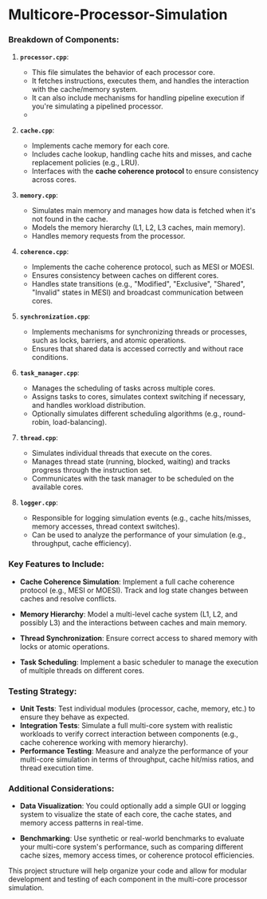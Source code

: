 # Multicore-Processor-Simulation

### Breakdown of Components:

1. **`processor.cpp`**:
   - This file simulates the behavior of each processor core.
   - It fetches instructions, executes them, and handles the interaction with the cache/memory system.
   - It can also include mechanisms for handling pipeline execution if you're simulating a pipelined processor.
   - 


2. **`cache.cpp`**:
   - Implements cache memory for each core.
   - Includes cache lookup, handling cache hits and misses, and cache replacement policies (e.g., LRU).
   - Interfaces with the **cache coherence protocol** to ensure consistency across cores.

3. **`memory.cpp`**:
   - Simulates main memory and manages how data is fetched when it's not found in the cache.
   - Models the memory hierarchy (L1, L2, L3 caches, main memory).
   - Handles memory requests from the processor.

4. **`coherence.cpp`**:
   - Implements the cache coherence protocol, such as MESI or MOESI.
   - Ensures consistency between caches on different cores.
   - Handles state transitions (e.g., "Modified", "Exclusive", "Shared", "Invalid" states in MESI) and broadcast communication between cores.

5. **`synchronization.cpp`**:
   - Implements mechanisms for synchronizing threads or processes, such as locks, barriers, and atomic operations.
   - Ensures that shared data is accessed correctly and without race conditions.

6. **`task_manager.cpp`**:
   - Manages the scheduling of tasks across multiple cores.
   - Assigns tasks to cores, simulates context switching if necessary, and handles workload distribution.
   - Optionally simulates different scheduling algorithms (e.g., round-robin, load-balancing).

7. **`thread.cpp`**:
   - Simulates individual threads that execute on the cores.
   - Manages thread state (running, blocked, waiting) and tracks progress through the instruction set.
   - Communicates with the task manager to be scheduled on the available cores.

8. **`logger.cpp`**:
   - Responsible for logging simulation events (e.g., cache hits/misses, memory accesses, thread context switches).
   - Can be used to analyze the performance of your simulation (e.g., throughput, cache efficiency).

### Key Features to Include:

- **Cache Coherence Simulation**: Implement a full cache coherence protocol (e.g., MESI or MOESI). Track and log state changes between caches and resolve conflicts.
  
- **Memory Hierarchy**: Model a multi-level cache system (L1, L2, and possibly L3) and the interactions between caches and main memory.

- **Thread Synchronization**: Ensure correct access to shared memory with locks or atomic operations.

- **Task Scheduling**: Implement a basic scheduler to manage the execution of multiple threads on different cores.

### Testing Strategy:
- **Unit Tests**: Test individual modules (processor, cache, memory, etc.) to ensure they behave as expected.
- **Integration Tests**: Simulate a full multi-core system with realistic workloads to verify correct interaction between components (e.g., cache coherence working with memory hierarchy).
- **Performance Testing**: Measure and analyze the performance of your multi-core simulation in terms of throughput, cache hit/miss ratios, and thread execution time.

### Additional Considerations:
- **Data Visualization**: You could optionally add a simple GUI or logging system to visualize the state of each core, the cache states, and memory access patterns in real-time.
  
- **Benchmarking**: Use synthetic or real-world benchmarks to evaluate your multi-core system's performance, such as comparing different cache sizes, memory access times, or coherence protocol efficiencies.

This project structure will help organize your code and allow for modular development and testing of each component in the multi-core processor simulation.
